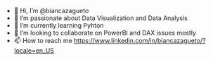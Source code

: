 - 👋 Hi, I’m @biancazagueto
- 👀 I’m passionate about Data Visualization and Data Analysis 
- 🌱 I’m currently learning Pyhton
- 💞️ I’m looking to collaborate on PowerBI and DAX issues mostly
- 📫 How to reach me https://www.linkedin.com/in/biancazagueto/?locale=en_US

<!---
biancazagueto/biancazagueto is a ✨ special ✨ repository because its `README.md` (this file) appears on your GitHub profile.
You can click the Preview link to take a look at your changes.
--->
